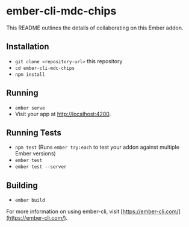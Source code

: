# ember-cli-mdc-chips

This README outlines the details of collaborating on this Ember addon.

## Installation

* `git clone <repository-url>` this repository
* `cd ember-cli-mdc-chips`
* `npm install`

## Running

* `ember serve`
* Visit your app at [http://localhost:4200](http://localhost:4200).

## Running Tests

* `npm test` (Runs `ember try:each` to test your addon against multiple Ember versions)
* `ember test`
* `ember test --server`

## Building

* `ember build`

For more information on using ember-cli, visit [https://ember-cli.com/](https://ember-cli.com/).
